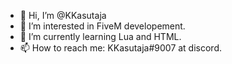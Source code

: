 - 👋 Hi, I’m @KKasutaja
- 👀 I’m interested in FiveM developement.
- 🌱 I’m currently learning Lua and HTML.
- 📫 How to reach me: KKasutaja#9007 at discord.

<!---
KKasutaja/KKasutaja is a ✨ special ✨ repository because its `README.md` (this file) appears on your GitHub profile.
You can click the Preview link to take a look at your changes.
--->

